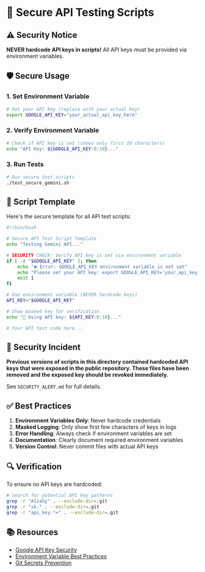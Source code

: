 # 🔐 Secure API Testing Scripts

## ⚠️ Security Notice

**NEVER hardcode API keys in scripts!** All API keys must be provided via environment variables.

## 🛡️ Secure Usage

### 1. Set Environment Variable
```bash
# Set your API key (replace with your actual key)
export GOOGLE_API_KEY="your_actual_api_key_here"
```

### 2. Verify Environment Variable
```bash
# Check if API key is set (shows only first 10 characters)
echo "API Key: ${GOOGLE_API_KEY:0:10}..."
```

### 3. Run Tests
```bash
# Run secure test scripts
./test_secure_gemini.sh
```

## 📝 Script Template

Here's the secure template for all API test scripts:

```bash
#!/bin/bash

# Secure API Test Script Template
echo "Testing Gemini API..."

# SECURITY CHECK: Verify API key is set via environment variable
if [ -z "$GOOGLE_API_KEY" ]; then
    echo "❌ Error: GOOGLE_API_KEY environment variable is not set"
    echo "Please set your API key: export GOOGLE_API_KEY='your_api_key_here'"
    exit 1
fi

# Use environment variable (NEVER hardcode keys)
API_KEY="$GOOGLE_API_KEY"

# Show masked key for verification
echo "🔑 Using API key: ${API_KEY:0:10}..."

# Your API test code here...
```

## 🚨 Security Incident

**Previous versions of scripts in this directory contained hardcoded API keys that were exposed in the public repository. These files have been removed and the exposed key should be revoked immediately.**

See `SECURITY_ALERT.md` for full details.

## ✅ Best Practices

1. **Environment Variables Only**: Never hardcode credentials
2. **Masked Logging**: Only show first few characters of keys in logs
3. **Error Handling**: Always check if environment variables are set
4. **Documentation**: Clearly document required environment variables
5. **Version Control**: Never commit files with actual API keys

## 🔍 Verification

To ensure no API keys are hardcoded:
```bash
# Search for potential API key patterns
grep -r "AIzaSy" . --exclude-dir=.git
grep -r "sk-" . --exclude-dir=.git
grep -r "api_key.*=" . --exclude-dir=.git
```

## 📚 Resources

- [Google API Key Security](https://cloud.google.com/docs/authentication/api-keys)
- [Environment Variable Best Practices](https://12factor.net/config)
- [Git Secrets Prevention](https://github.com/awslabs/git-secrets)

